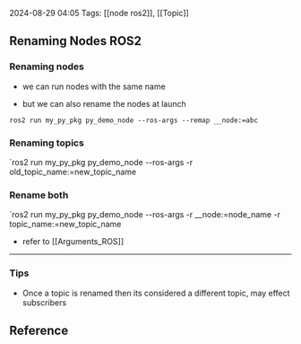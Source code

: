 
2024-08-29 04:05
Tags: [[node ros2]], [[Topic]]

## Renaming Nodes ROS2

### Renaming nodes

- we can run nodes with the same name
    
- but we can also rename the nodes at launch
    
```ros2 run my_py_pkg py_demo_node --ros-args --remap __node:=abc```

### Renaming topics

`ros2 run my_py_pkg py_demo_node --ros-args -r old_topic_name:=new_topic_name

### Rename both
`ros2 run my_py_pkg py_demo_node --ros-args -r __node:=node_name -r topic_name:=new_topic_name

- refer to [[Arguments_ROS]]
---
### Tips
- Once a topic is renamed then its considered a different topic, may effect subscribers

## Reference
